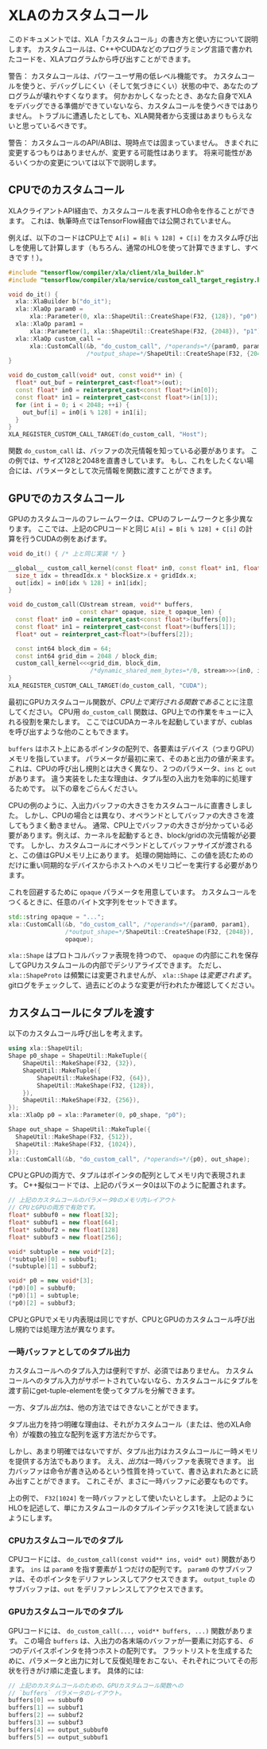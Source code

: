 # XLAのカスタムコール

このドキュメントでは、XLA「カスタムコール」の書き方と使い方について説明します。
カスタムコールは、C++やCUDAなどのプログラミング言語で書かれたコードを、XLAプログラムから呼び出すことができます。

警告： カスタムコールは、パワーユーザ用の低レベル機能です。
カスタムコールを使うと、デバッグしにくい（そして気づきにくい）状態の中で、あなたのプログラムが壊れやすくなります。
何かおかしくなったとき、あなた自身でXLAをデバッグできる準備ができていないなら、カスタムコールを使うべきではありません。
トラブルに遭遇したとしても、XLA開発者から支援はあまりもらえないと思っているべきです。

警告： カスタムコールのAPI/ABIは、現時点では固まっていません。
きまぐれに変更するつもりはありませんが、変更する可能性はあります。
将来可能性があるいくつかの変更については以下で説明します。

## CPUでのカスタムコール

XLAクライアントAPI経由で、カスタムコールを表すHLO命令を作ることができます。
これは、執筆時点ではTensorFlow経由では公開されていません。

例えば、以下のコードはCPU上で `A[i] = B[i % 128] + C[i]` をカスタム呼び出しを使用して計算します（もちろん、通常のHLOを使って計算できますし、すべきです！）。

```c++
#include "tensorflow/compiler/xla/client/xla_builder.h"
#include "tensorflow/compiler/xla/service/custom_call_target_registry.h"

void do_it() {
  xla::XlaBuilder b("do_it");
  xla::XlaOp param0 =
      xla::Parameter(0, xla::ShapeUtil::CreateShape(F32, {128}), "p0");
  xla::XlaOp param1 =
      xla::Parameter(1, xla::ShapeUtil::CreateShape(F32, {2048}), "p1");
  xla::XlaOp custom_call =
      xla::CustomCall(&b, "do_custom_call", /*operands=*/{param0, param1},
                      /*output_shape=*/ShapeUtil::CreateShape(F32, {2048}));
}

void do_custom_call(void* out, const void** in) {
  float* out_buf = reinterpret_cast<float*>(out);
  const float* in0 = reinterpret_cast<const float*>(in[0]);
  const float* in1 = reinterpret_cast<const float*>(in[1]);
  for (int i = 0; i < 2048; ++i) {
    out_buf[i] = in0[i % 128] + in1[i];
  }
}
XLA_REGISTER_CUSTOM_CALL_TARGET(do_custom_call, "Host");
```

関数 `do_custom_call` は、バッファの次元情報を知っている必要があります。
この例では、サイズ128と2048を直書きしています。
もし、これをしたくない場合には、パラメータとして次元情報を関数に渡すことができます。

## GPUでのカスタムコール

GPUのカスタムコールのフレームワークは、CPUのフレームワークと多少異なります。
ここでは、上記のCPUコードと同じ `A[i] = B[i % 128] + C[i]` の計算を行うCUDAの例をあげます。

```c++
void do_it() { /* 上と同じ実装 */ }

__global__ custom_call_kernel(const float* in0, const float* in1, float* out) {
  size_t idx = threadIdx.x * blockSize.x + gridIdx.x;
  out[idx] = in0[idx % 128] + in1[idx];
}

void do_custom_call(CUstream stream, void** buffers,
                    const char* opaque, size_t opaque_len) {
  const float* in0 = reinterpret_cast<const float*>(buffers[0]);
  const float* in1 = reinterpret_cast<const float*>(buffers[1]);
  float* out = reinterpret_cast<float*>(buffers[2]);

  const int64 block_dim = 64;
  const int64 grid_dim = 2048 / block_dim;
  custom_call_kernel<<<grid_dim, block_dim,
                       /*dynamic_shared_mem_bytes=*/0, stream>>>(in0, in1, out);
}
XLA_REGISTER_CUSTOM_CALL_TARGET(do_custom_call, "CUDA");
```

最初にGPUカスタムコール関数が、*CPU上で実行される関数である*ことに注意してください。
CPU用 `do_custom_call` 関数は、GPU上での作業をキューに入れる役割を果たします。
ここではCUDAカーネルを起動していますが、cublasを呼び出すような他のこともできます。

`buffers` はホスト上にあるポインタの配列で、各要素はデバイス（つまりGPU）メモリを指しています。
パラメータが最初に来て、そのあと出力の値が来ます。
これは、CPUの呼び出し規則とは大きく異なり、２つのパラメータ、`ins` と `out` があります。
違う実装をした主な理由は、タプル型の入出力を効率的に処理するためです。
以下の章をごらんください。

CPUの例のように、入出力バッファの大きさをカスタムコールに直書きしました。
しかし、CPUの場合とは異なり、オペランドとしてバッファの大きさを渡してもうまく動きません。
通常、CPU上でバッファの大きさが分かっている必要があります。例えば、カーネルを起動するとき、block/gridの次元情報が必要です。
しかし、カスタムコールにオペランドとしてバッファサイズが渡されると、この値はGPUメモリ上にあります。
処理の開始時に、この値を読むためのだけに重い同期的なデバイスからホストへのメモリコピーを実行する必要があります。

これを回避するために `opaque` パラメータを用意しています。
カスタムコールをつくるときに、任意のバイト文字列をセットできます。

```c++
std::string opaque = "...";
xla::CustomCall(&b, "do_custom_call", /*operands=*/{param0, param1},
                /*output_shape=*/ShapeUtil::CreateShape(F32, {2048}),
                opaque);
```

`xla::Shape` はプロトコルバッファ表現を持つので、 `opaque` の内部にこれを保存してGPUカスタムコールの内部でデシリアライズできます。
ただし、 `xla::ShapeProto` は頻繁には変更されませんが、 `xla::Shape` は*変更されます*。
gitログをチェックして、過去にどのような変更が行われたか確認してください。

## カスタムコールにタプルを渡す

以下のカスタムコール呼び出しを考えます。

```c++
using xla::ShapeUtil;
Shape p0_shape = ShapeUtil::MakeTuple({
    ShapeUtil::MakeShape(F32, {32}),
    ShapeUtil::MakeTuple({
        ShapeUtil::MakeShape(F32, {64}),
        ShapeUtil::MakeShape(F32, {128}),
    }),
    ShapeUtil::MakeShape(F32, {256}),
});
xla::XlaOp p0 = xla::Parameter(0, p0_shape, "p0");

Shape out_shape = ShapeUtil::MakeTuple({
  ShapeUtil::MakeShape(F32, {512}),
  ShapeUtil::MakeShape(F32, {1024}),
});
xla::CustomCall(&b, "do_custom_call", /*operands=*/{p0}, out_shape);
```

CPUとGPUの両方で、タプルはポインタの配列としてメモリ内で表現されます。
C++擬似コードでは、上記のパラメータ0は以下のように配置されます。

```c++
// 上記のカスタムコールのパラメータ0のメモリ内レイアウト
// CPUとGPUの両方で有効です。
float* subbuf0 = new float[32];
float* subbuf1 = new float[64];
float* subbuf2 = new float[128]
float* subbuf3 = new float[256];

void* subtuple = new void*[2];
(*subtuple)[0] = subbuf1;
(*subtuple)[1] = subbuf2;

void* p0 = new void*[3];
(*p0)[0] = subbuf0;
(*p0)[1] = subtuple;
(*p0)[2] = subbuf3;
```

CPUとGPUでメモリ内表現は同じですが、CPUとGPUのカスタムコール呼び出し規約では処理方法が異なります。

### 一時バッファとしてのタプル出力

カスタムコールへのタプル入力は便利ですが、必須ではありません。
カスタムコールへのタプル入力がサポートされていないなら、カスタムコールにタプルを渡す前にget-tuple-elementを使ってタプルを分解できます。

一方、タプル*出力*は、他の方法ではできないことができます。

タプル出力を持つ明確な理由は、それがカスタムコール（または、他のXLA命令）が複数の独立な配列を返す方法だからです。

しかし、あまり明確ではないですが、タプル出力はカスタムコールに一時メモリを提供する方法でもあります。
ええ、*出力*は一時バッファを表現できます。
出力バッファは命令が書き込めるという性質を持っていて、書き込まれたあとに読み出すことができます。
これこそが、まさに一時バッファに必要なものです。

上の例で、 `F32[1024]` を一時バッファとして使いたいとします。
上記のようにHLOを記述して、単にカスタムコールのタプルインデックス1を決して読まないようにします。

### CPUカスタムコールでのタプル

CPUコードには、 `do_custom_call(const void** ins, void* out)` 関数があります。
`ins` は `param0` を指す要素が１つだけの配列です。
`param0` のサブバッファは、そのポインタをデリファレンスしてアクセスできます。
`output_tuple` のサブバッファは、`out` をデリファレンスしてアクセスできます。

### GPUカスタムコールでのタプル

GPUコードには、 `do_custom_call(..., void** buffers, ...)` 関数があります。
この場合 `buffers` は、入出力の各末端のバッファが一要素に対応する、*６つ*のデバイスポインタを持つホストの配列です。
フラットリストを生成するために、パラメータと出力に対して反復処理をおこない、それぞれについてその形状を行きがけ順に走査します。
具体的には:

```c++
// 上記のカスタムコールのための、GPUカスタムコール関数への 
// `buffers` パラメータのレイアウト。
buffers[0] == subbuf0
buffers[1] == subbuf1
buffers[2] == subbuf2
buffers[3] == subbuf3
buffers[4] == output_subbuf0
buffers[5] == output_subbuf1
```
